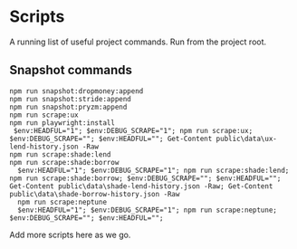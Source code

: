 # Scripts

A running list of useful project commands. Run from the project root.

## Snapshot commands

```
npm run snapshot:dropmoney:append
npm run snapshot:stride:append
npm run snapshot:pryzm:append
npm run scrape:ux
npm run playwright:install
 $env:HEADFUL="1"; $env:DEBUG_SCRAPE="1"; npm run scrape:ux; $env:DEBUG_SCRAPE=""; $env:HEADFUL=""; Get-Content public\data\ux-lend-history.json -Raw
npm run scrape:shade:lend
npm run scrape:shade:borrow
  $env:HEADFUL="1"; $env:DEBUG_SCRAPE="1"; npm run scrape:shade:lend; npm run scrape:shade:borrow; $env:DEBUG_SCRAPE=""; $env:HEADFUL=""; Get-Content public\data\shade-lend-history.json -Raw; Get-Content public\data\shade-borrow-history.json -Raw
  npm run scrape:neptune
  $env:HEADFUL="1"; $env:DEBUG_SCRAPE="1"; npm run scrape:neptune; $env:DEBUG_SCRAPE=""; $env:HEADFUL="";
```

Add more scripts here as we go.
